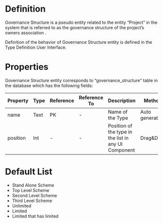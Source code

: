 # Definition

Governance Structure is a pseudo entity related to the entity “Project” in the system that is referred to as the governance structure of the project’s owners association .

Definition of the behavior of Governance Structure entity is defined in the Type Definition User Interface.

# Properties

Governance Structure entity corresponds to “governance_structure” table in the database which has the following fields:

| Property  | Type   | Reference | Reference To | Description | Method
| ------    | ------ | ------    | ------       | ------      | ------
name|Text|PK|-|Name of the Type|Auto generated
position|Int|-|-|Position of the type in the list in any UI Component|Drag&Drop

# Default List

* Stand Alone Scheme
* Top Level Scheme
* Second Level Scheme
* Third Level Scheme
* Unlimited
* Limited
* Limited that has limited
